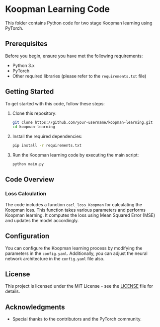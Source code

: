 # Koopman Learning Code

This folder contains Python code for two stage Koopman learning using PyTorch.

## Prerequisites

Before you begin, ensure you have met the following requirements:

- Python 3.x
- PyTorch
- Other required libraries (please refer to the `requirements.txt` file)

## Getting Started

To get started with this code, follow these steps:

1. Clone this repository:

   ```bash
   git clone https://github.com/your-username/koopman-learning.git
   cd koopman-learning
   ```

2. Install the required dependencies:

   ```bash
   pip install -r requirements.txt
   ```

3. Run the Koopman learning code by executing the main script:

   ```bash
   python main.py
   ```

## Code Overview

### Loss Calculation

The code includes a function `cacl_loss_Koopman` for calculating the Koopman loss. This function takes various parameters and performs Koopman learning. It computes the loss using Mean Squared Error (MSE) and updates the model accordingly.

## Configuration
You can configure the Koopman learning process by modifying the parameters in the `config.yaml`. Additionally, you can adjust the neural network architecture in the `config.yaml` file also.

## License
This project is licensed under the MIT License - see the [LICENSE](LICENSE) file for details.

## Acknowledgments
- Special thanks to the contributors and the PyTorch community.